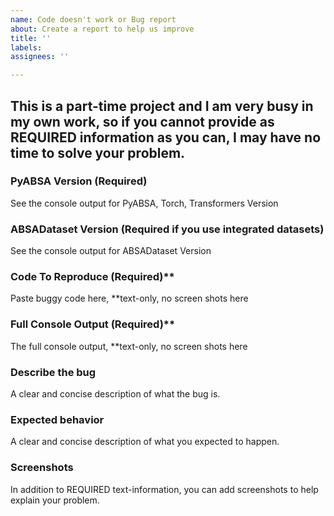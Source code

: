 ```yaml
---
name: Code doesn't work or Bug report
about: Create a report to help us improve
title: ''
labels: 
assignees: ''

---
```

## This is a part-time project and I am very busy in my own work, so if you cannot provide as REQUIRED information as you can, I may have no time to solve your problem. 

### PyABSA Version (Required)
See the console output for PyABSA, Torch, Transformers Version

### ABSADataset Version (Required if you use integrated datasets)
See the console output for ABSADataset Version

### Code To Reproduce (Required)**
Paste buggy code here, **text-only, no screen shots here

### Full Console Output (Required)**
The full console output, **text-only, no screen shots here

### Describe the bug
A clear and concise description of what the bug is.

### Expected behavior
A clear and concise description of what you expected to happen.

### Screenshots
In addition to REQUIRED text-information, you can add screenshots to help explain your problem.
